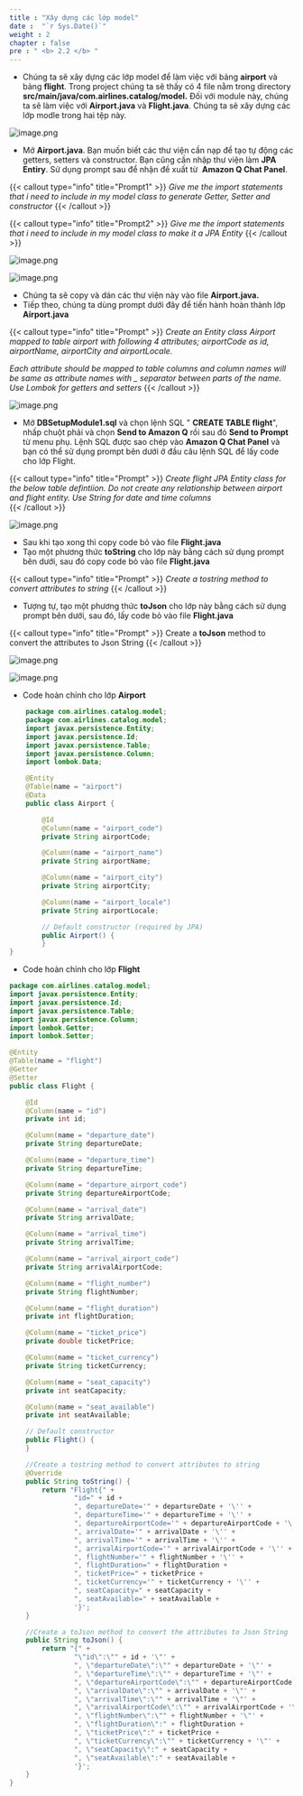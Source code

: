 ```yaml
---
title : "Xây dựng các lớp model"
date :  "`r Sys.Date()`" 
weight : 2
chapter : false
pre : " <b> 2.2 </b> "
---
```


- Chúng ta sẽ xây dựng các lớp model để làm việc với bảng **airport** và bảng **flight**. Trong project chúng ta sẽ thấy có 4 file nằm trong directory **src/main/java/com.airlines.catalog/model.** Đối với module này, chúng ta sẽ làm việc với **Airport.java** và **Flight.java**. Chúng ta sẽ xây dựng các lớp modle trong hai tệp này.

![image.png](/images/module_1/model_classes/image.png)

- Mở **Airport.java**. Bạn muốn biết các thư viện cần nạp để tạo tự động các getters, setters và constructor. Bạn cũng cần nhập thư viện làm **JPA Entiry**. Sử dụng prompt sau để nhận đề xuất từ  **Amazon Q Chat Panel**.

{{< callout type="info" title="Prompt1" >}}
*Give me the import statements that i need to include in my model class to generate Getter, Setter and constructor*
{{< /callout >}}


{{< callout type="info" title="Prompt2" >}}
*Give me the import statements that i need to include in my model class to make it a JPA Entity*
{{< /callout >}}

![image.png](/images/module_1/model_classes/image_1.png)

![image.png](/images/module_1/model_classes/image_2.png)

- Chúng ta sẽ copy và dán các thư viện này vào file **Airport.java.**
- Tiếp theo, chúng ta dùng prompt dưới đây để tiến hành hoàn thành lớp **Airport.java**

{{< callout type="info" title="Prompt" >}}
*Create an Entity class Airport mapped to table airport with following 4 attributes; airportCode as id, airportName, airportCity and airportLocale.*<br>

*Each attribute should be mapped to table columns and column names will be same as attribute names with _ separator between parts of the name. Use Lombok for getters and setters*
{{< /callout >}}


![image.png](/images/module_1/model_classes/image_3.png)

- Mở **DBSetupModule1.sql** và chọn lệnh SQL " **CREATE TABLE flight**", nhấp chuột phải và chọn **Send to Amazon Q** rồi sau đó **Send to Prompt** từ menu phụ. Lệnh SQL được sao chép vào **Amazon Q Chat Panel** và bạn có thể sử dụng prompt bên dưới ở đầu câu lệnh SQL để lấy code cho lớp Flight.
  
{{< callout type="info" title="Prompt" >}}
*Create flight JPA Entity class for the below table defintiion. Do not create any relationship between airport and flight entity. Use String for date and time columns*   
{{< /callout >}}

![image.png](/images/module_1/model_classes/image_4.png)

- Sau khi tạo xong thì copy code bỏ vào file **Flight.java**
- Tạo một phương thức **toString** cho lớp này bằng cách sử dụng prompt bên dưới, sau đó copy code bỏ vào file **Flight.java**

{{< callout type="info" title="Prompt" >}}
*Create a tostring method to convert attributes to string*
{{< /callout >}}

- Tượng tự, tạo một phương thức **toJson** cho lớp này bằng cách sử dụng prompt bên dưới, sau đó, lấy code bỏ vào file **Flight.java**

{{< callout type="info" title="Prompt" >}}
Create a **toJson** method to convert the attributes to Json String
{{< /callout >}}

![image.png](/images/module_1/model_classes/image_5.png)

![image.png](/images/module_1/model_classes/image_6.png)

- Code hoàn chỉnh cho lớp **Airport**

```java
    package com.airlines.catalog.model;
    package com.airlines.catalog.model;
    import javax.persistence.Entity;
    import javax.persistence.Id;
    import javax.persistence.Table;
    import javax.persistence.Column;
    import lombok.Data;

    @Entity
    @Table(name = "airport")
    @Data
    public class Airport {

        @Id
        @Column(name = "airport_code")
        private String airportCode;

        @Column(name = "airport_name")
        private String airportName;

        @Column(name = "airport_city")
        private String airportCity;

        @Column(name = "airport_locale")
        private String airportLocale;

        // Default constructor (required by JPA)
        public Airport() {
        }
}
```

- Code hoàn chỉnh cho lớp **Flight**

```java
package com.airlines.catalog.model;
import javax.persistence.Entity;
import javax.persistence.Id;
import javax.persistence.Table;
import javax.persistence.Column;
import lombok.Getter;
import lombok.Setter;

@Entity
@Table(name = "flight")
@Getter
@Setter
public class Flight {

    @Id
    @Column(name = "id")
    private int id;

    @Column(name = "departure_date")
    private String departureDate;

    @Column(name = "departure_time")
    private String departureTime;

    @Column(name = "departure_airport_code")
    private String departureAirportCode;

    @Column(name = "arrival_date")
    private String arrivalDate;

    @Column(name = "arrival_time")
    private String arrivalTime;

    @Column(name = "arrival_airport_code")
    private String arrivalAirportCode;

    @Column(name = "flight_number")
    private String flightNumber;

    @Column(name = "flight_duration")
    private int flightDuration;

    @Column(name = "ticket_price")
    private double ticketPrice;

    @Column(name = "ticket_currency")
    private String ticketCurrency;

    @Column(name = "seat_capacity")
    private int seatCapacity;

    @Column(name = "seat_available")
    private int seatAvailable;

    // Default constructor
    public Flight() {
    }

    //Create a tostring method to convert attributes to string
    @Override
    public String toString() {
        return "Flight{" +
                "id=" + id +
                ", departureDate='" + departureDate + '\'' +
                ", departureTime='" + departureTime + '\'' +
                ", departureAirportCode='" + departureAirportCode + '\'' +
                ", arrivalDate='" + arrivalDate + '\'' +
                ", arrivalTime='" + arrivalTime + '\'' +
                ", arrivalAirportCode='" + arrivalAirportCode + '\'' +
                ", flightNumber='" + flightNumber + '\'' +
                ", flightDuration=" + flightDuration +
                ", ticketPrice=" + ticketPrice +
                ", ticketCurrency='" + ticketCurrency + '\'' +
                ", seatCapacity=" + seatCapacity +
                ", seatAvailable=" + seatAvailable +
                '}';
    }

    //Create a toJson method to convert the attributes to Json String
    public String toJson() {
        return "{" +
                "\"id\":\"" + id + '\"' +
                ", \"departureDate\":\"" + departureDate + '\"' +
                ", \"departureTime\":\"" + departureTime + '\"' +
                ", \"departureAirportCode\":\"" + departureAirportCode + '\"' +
                ", \"arrivalDate\":\"" + arrivalDate + '\"' +
                ", \"arrivalTime\":\"" + arrivalTime + '\"' +
                ", \"arrivalAirportCode\":\"" + arrivalAirportCode + '\"' +
                ", \"flightNumber\":\"" + flightNumber + '\"' +
                ", \"flightDuration\":" + flightDuration +
                ", \"ticketPrice\":" + ticketPrice +
                ", \"ticketCurrency\":\"" + ticketCurrency + '\"' +
                ", \"seatCapacity\":" + seatCapacity +
                ", \"seatAvailable\":" + seatAvailable +
                '}';
    }
}
```
